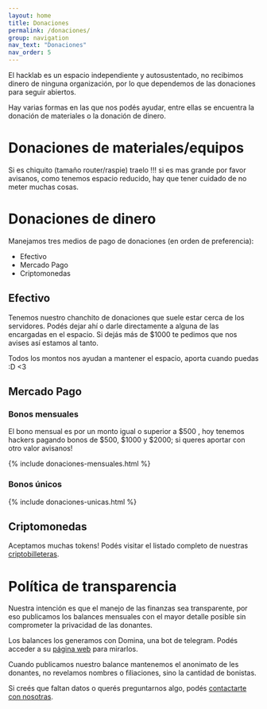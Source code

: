 ```yaml
---
layout: home
title: Donaciones
permalink: /donaciones/
group: navigation
nav_text: "Donaciones"
nav_order: 5
---
```


El hacklab es un espacio independiente y autosustentado, no recibimos dinero de
ninguna organización, por lo que dependemos de las donaciones para seguir
abiertos.

Hay varias formas en las que nos podés ayudar, entre ellas se encuentra la 
donación de materiales o la donación de dinero.

# Donaciones de materiales/equipos
Si es chiquito (tamaño router/raspie) traelo !!! si es mas grande por favor
avisanos, como tenemos espacio reducido, hay que tener cuidado de no meter
muchas cosas.

# Donaciones de dinero
Manejamos tres medios de pago de donaciones (en orden de preferencia):
* Efectivo
* Mercado Pago
* Criptomonedas

## Efectivo
Tenemos nuestro chanchito de donaciones que suele estar cerca de los servidores.
Podés dejar ahí o darle directamente a alguna de las encargadas en el espacio.
Si dejás más de $1000 te pedimos que nos avises así estamos al tanto.

Todos los montos nos ayudan a mantener el espacio, aporta cuando puedas :D <3

## Mercado Pago
### Bonos mensuales

El bono mensual es por un monto igual o superior a $500 , hoy tenemos hackers pagando
bonos de $500, $1000 y $2000; si queres aportar con otro valor avisanos!

{% include donaciones-mensuales.html %}

### Bonos únicos

{% include donaciones-unicas.html %}

## Criptomonedas
Aceptamos muchas tokens! Podés visitar el listado completo de nuestras [criptobilleteras](/criptobilleteras).

# Política de transparencia
Nuestra intención es que el manejo de las
finanzas sea transparente, por eso
publicamos los balances mensuales con el mayor detalle posible sin
comprometer la privacidad de las donantes.

Los balances los generamos con Domina, una bot de telegram. Podés acceder a su
[página web](https://domino.rlab.be/) para mirarlos.

Cuando publicamos nuestro balance mantenemos el anonimato de les donantes,
no revelamos nombres o filiaciones, sino la cantidad de bonistas.

Si creés que faltan datos o querés preguntarnos algo, podés
[contactarte con nosotras](/contacto).
